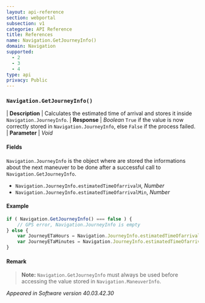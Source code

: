 ```yaml
---
layout: api-reference
section: webportal
subsection: v1
categorie: API Reference
title: References
name: Navigation.GetJourneyInfo()
domain: Navigation
supported:
  - 2
  - 3
  - 4
type: api
privacy: Public
---
```


### `Navigation.GetJourneyInfo()`

| **Description** | Calculates the estimated time of arrival and stores it inside `Navigation.JourneyInfo`.
| **Response** | *Boolean*  `True` if the value is now correctly stored in `Navigation.JourneyInfo`, else `False` if the process failed.
| **Parameter**   | *Void*

#### Fields

`Navigation.JourneyInfo` is the object where are stored the informations about the next maneuver to be done after a successful call to `Navigation.GetJourneyInfo`.

- `Navigation.JourneyInfo.estimatedTimeOfarrivalH`, *Number*
- `Navigation.JourneyInfo.estimatedTimeOfarrivalMin`, *Number*

#### Example

```javascript
if ( Navigation.GetJourneyInfo() === false ) {
	// GPS error, Navigation.JourneyInfo is empty
} else {
	var JourneyETaHours = Navigation.JourneyInfo.estimatedTimeOfarrivalH;
	var JourneyETaMinutes = Navigation.JourneyInfo.estimatedTimeOfarrivalMin;
}
```

#### Remark

>**Note:** `Navigation.GetJourneyInfo` must always be used before accessing the value stored in `Navigation.ManeuverInfo`.

*Appeared in Software version 40.03.42.30*